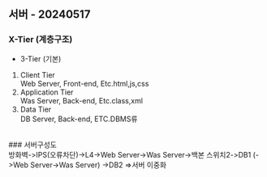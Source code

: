 ## 서버 - 20240517
### X-Tier (계층구조)
- 3-Tier (기본)
1. Client Tier  
Web Server, Front-end, Etc.html,js,css
2. Application Tier  
Was Server, Back-end, Etc.class,xml
3. Data Tier  
DB Server, Back-end, ETC.DBMS류  
<br>
### 서버구성도<br>
방화벽->IPS(오류차단)->L4->Web Server->Was Server->백본 스위치2->DB1   
                        (->Web Server->Was Server)           ->DB2  
=>서버 이중화
              
